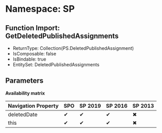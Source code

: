 # Namespace: SP

## Function Import: GetDeletedPublishedAssignments

- ReturnType: Collection(PS.DeletedPublishedAssignment)
- IsComposable: false
- IsBindable: true
- EntitySet: DeletedPublishedAssignments

## Parameters

**Availability matrix**

Navigation Property | SPO | SP 2019 | SP 2016 | SP 2013
----------|-----|---------|---------|--------
deletedDate | ✔ | ✔ | ✔ | ✖
this | ✔ | ✔ | ✔ | ✖
